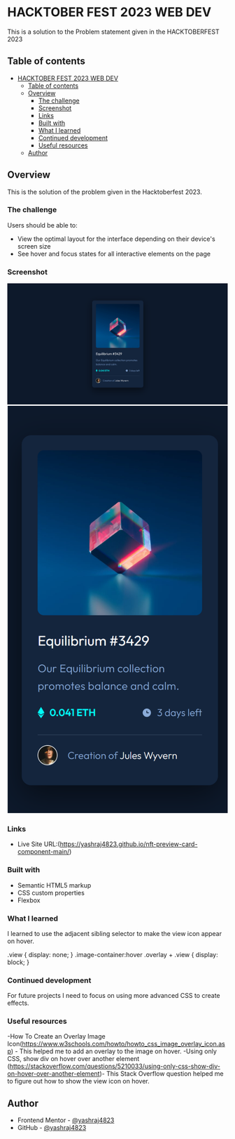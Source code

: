 # HACKTOBER FEST 2023 WEB DEV

This is a solution to the Problem statement given in the HACKTOBERFEST 2023

## Table of contents

- [HACKTOBER FEST 2023 WEB DEV](#hacktober-fest-2023-web-dev)
  - [Table of contents](#table-of-contents)
  - [Overview](#overview)
    - [The challenge](#the-challenge)
    - [Screenshot](#screenshot)
    - [Links](#links)
    - [Built with](#built-with)
    - [What I learned](#what-i-learned)
    - [Continued development](#continued-development)
    - [Useful resources](#useful-resources)
  - [Author](#author)

## Overview
  This is the solution of the problem given in the Hacktoberfest 2023.


### The challenge

Users should be able to:

- View the optimal layout for the interface depending on their device's screen size
- See hover and focus states for all interactive elements on the page

### Screenshot
![screenshot](<images/Screenshot 2023-10-15 220053.png>)
![screenshot](<images/Screenshot 2023-10-15 220129.png>)

### Links

- Live Site URL:(https://yashraj4823.github.io/nft-preview-card-component-main/)


### Built with

- Semantic HTML5 markup
- CSS custom properties
- Flexbox

### What I learned

I learned to use the adjacent sibling selector to make the view icon appear on hover.

.view {
  display: none;
}
.image-container:hover .overlay + .view {
  display: block;
}


### Continued development

For future projects I need to focus on using more advanced CSS to create effects.

### Useful resources

-How To Create an Overlay Image Icon(https://www.w3schools.com/howto/howto_css_image_overlay_icon.asp) - This helped me to add an overlay to the image on hover.
-Using only CSS, show div on hover over another element (https://stackoverflow.com/questions/5210033/using-only-css-show-div-on-hover-over-another-element)- This Stack Overflow question helped me to figure out how to show the view icon on hover.

## Author

- Frontend Mentor - [@yashraj4823](https://www.frontendmentor.io/profile/yashraj4823)
- GitHub - [@yashraj4823](https://github.com/yashraj4823)



